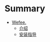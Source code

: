 # Summary

* [Wefee.](README.md)
  * [介绍](introduction/introduction.md)
  * [安装指导](getting-started/install-guide.md)

